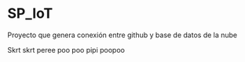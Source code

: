 # SP_IoT
Proyecto que genera conexión entre github y base de datos de la nube

Skrt skrt peree poo poo pipi poopoo
